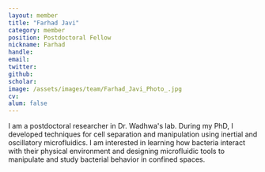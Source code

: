 ```yaml
---
layout: member
title: "Farhad Javi"
category: member
position: Postdoctoral Fellow
nickname: Farhad
handle: 
email: 
twitter: 
github: 
scholar: 
image: /assets/images/team/Farhad_Javi_Photo_.jpg
cv: 
alum: false
---
```

I am a postdoctoral researcher in Dr. Wadhwa's lab. During my PhD, I developed techniques for cell separation and manipulation using inertial and oscillatory microfluidics. I am interested in learning how bacteria interact with their physical environment and designing microfluidic tools to manipulate and study bacterial behavior in confined spaces.
